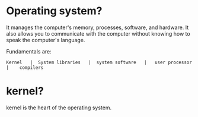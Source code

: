 # Operating system?
It manages the computer's memory, processes, software, and hardware. It also allows you to communicate with the computer without knowing how to speak the computer's language. 

Fundamentals are:
```
Kernel   |  System libraries   |  system software   |   user processor   |    compilers
```

# kernel?
kernel is the heart of the operating system.
